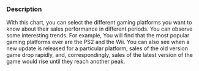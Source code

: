 ### **Description**
With this chart, you can select the different gaming platforms you want to know about their sales performance in different periods. You can observe some interesting trends. For example, You will find that the most popular gaming platforms ever are the PS2 and the Wii. You can also see when a new update is released for a particular platform, sales of the old version game drop rapidly, and, correspondingly, sales of the latest version of the game would rise until they reach another peak.